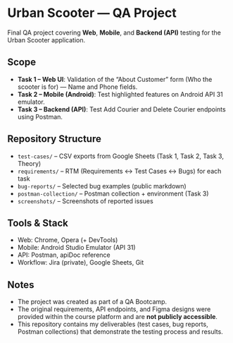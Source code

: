 # Urban Scooter — QA Project

Final QA project covering **Web**, **Mobile**, and **Backend (API)** testing for the Urban Scooter application.

## Scope
- **Task 1 – Web UI**: Validation of the “About Customer” form (Who the scooter is for) — Name and Phone fields.  
- **Task 2 – Mobile (Android)**: Test highlighted features on Android API 31 emulator.  
- **Task 3 – Backend (API)**: Test Add Courier and Delete Courier endpoints using Postman.

## Repository Structure
- `test-cases/` – CSV exports from Google Sheets (Task 1, Task 2, Task 3, Theory)  
- `requirements/` – RTM (Requirements ↔ Test Cases ↔ Bugs) for each task  
- `bug-reports/` – Selected bug examples (public markdown)  
- `postman-collection/` – Postman collection + environment (Task 3)  
- `screenshots/` – Screenshots of reported issues  

## Tools & Stack
- Web: Chrome, Opera (+ DevTools)  
- Mobile: Android Studio Emulator (API 31)  
- API: Postman, apiDoc reference  
- Workflow: Jira (private), Google Sheets, Git  

## Notes
- The project was created as part of a QA Bootcamp.  
- The original requirements, API endpoints, and Figma designs were provided within the course platform and are **not publicly accessible**.  
- This repository contains my deliverables (test cases, bug reports, Postman collections) that demonstrate the testing process and results.
